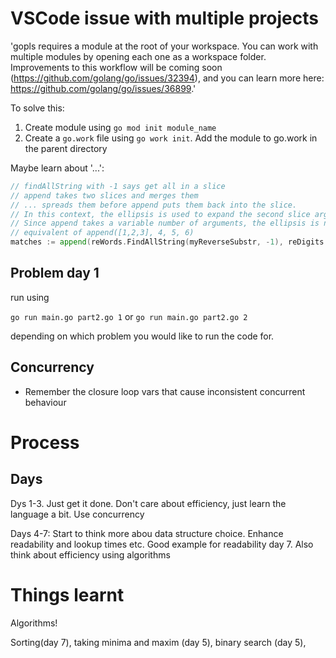 # VSCode issue with multiple projects

'gopls requires a module at the root of your workspace.
You can work with multiple modules by opening each one as a workspace folder.
Improvements to this workflow will be coming soon (https://github.com/golang/go/issues/32394),
and you can learn more here: https://github.com/golang/go/issues/36899.'

To solve this:

1. Create module using `go mod init module_name` 
2. Create a `go.work` file using `go work init`. Add the module to go.work in the parent directory

Maybe learn about '...':

```go
// findAllString with -1 says get all in a slice
// append takes two slices and merges them
// ... spreads them before append puts them back into the slice.
// In this context, the ellipsis is used to expand the second slice argument in the append function. 
// Since append takes a variable number of arguments, the ellipsis is necessary when appending a slice to another slice.
// equivalent of append([1,2,3], 4, 5, 6)
matches := append(reWords.FindAllString(myReverseSubstr, -1), reDigits.FindAllString(myReverseSubstr, -1)...)

```

## Problem day 1

run using

`go run main.go part2.go 1` or `go run main.go part2.go 2`

depending on which problem you would like to run the code for.

## Concurrency

* Remember the closure loop vars that cause inconsistent concurrent behaviour

# Process


## Days 

Dys 1-3. Just get it done. Don't care about efficiency, just learn the language a bit. Use concurrency

Days 4-7: Start to think more abou data structure choice. Enhance readability and lookup times etc. Good example for readability day 7. Also think about efficiency using algorithms

# Things learnt

Algorithms!

Sorting(day 7), taking minima and maxim (day 5), binary search (day 5), 